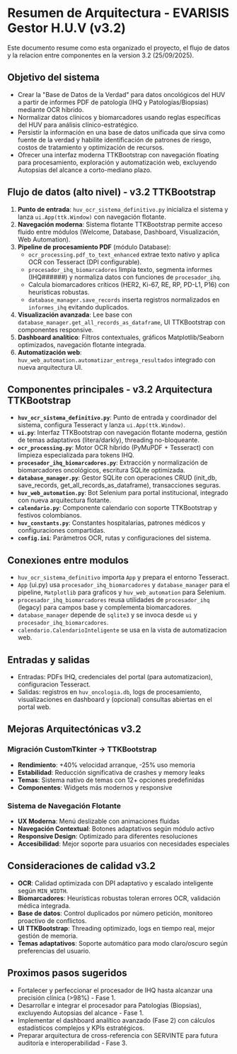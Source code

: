 # Resumen de Arquitectura - EVARISIS Gestor H.U.V (v3.2)

Este documento resume como esta organizado el proyecto, el flujo de datos y la relacion entre componentes en la version 3.2 (25/09/2025).

## Objetivo del sistema
- Crear la "Base de Datos de la Verdad" para datos oncológicos del HUV a partir de informes PDF de patología (IHQ y Patologías/Biopsias) mediante OCR híbrido.
- Normalizar datos clínicos y biomarcadores usando reglas específicas del HUV para análisis clínico-estratégico.
- Persistir la información en una base de datos unificada que sirva como fuente de la verdad y habilite identificación de patrones de riesgo, costos de tratamiento y optimización de recursos.
- Ofrecer una interfaz moderna TTKBootstrap con navegación floating para procesamiento, exploración y automatización web, excluyendo Autopsias del alcance a corto-mediano plazo.

## Flujo de datos (alto nivel) - v3.2 TTKBootstrap
1) **Punto de entrada**: `huv_ocr_sistema_definitivo.py` inicializa el sistema y lanza `ui.App(ttk.Window)` con navegación flotante.
2) **Navegación moderna**: Sistema flotante TTKBootstrap permite acceso fluido entre módulos (Welcome, Database, Dashboard, Visualización, Web Automation).
3) **Pipeline de procesamiento PDF** (módulo Database):
   - `ocr_processing.pdf_to_text_enhanced` extrae texto nativo y aplica OCR con Tesseract (DPI configurable).
   - `procesador_ihq_biomarcadores` limpia texto, segmenta informes (IHQ######) y normaliza datos con funciones de `procesador_ihq`.
   - Calcula biomarcadores críticos (HER2, Ki-67, RE, RP, PD-L1, P16) con heurísticas robustas.
   - `database_manager.save_records` inserta registros normalizados en `informes_ihq` evitando duplicados.
4) **Visualización avanzada**: Lee base con `database_manager.get_all_records_as_dataframe`, UI TTKBootstrap con componentes responsive.
5) **Dashboard analítico**: Filtros contextuales, gráficos Matplotlib/Seaborn optimizados, navegación flotante integrada.
6) **Automatización web**: `huv_web_automation.automatizar_entrega_resultados` integrado con nueva arquitectura UI.

## Componentes principales - v3.2 Arquitectura TTKBootstrap
- **`huv_ocr_sistema_definitivo.py`**: Punto de entrada y coordinador del sistema, configura Tesseract y lanza `ui.App(ttk.Window)`.
- **`ui.py`**: Interfaz TTKBootstrap con navegación flotante moderna, gestión de temas adaptativos (litera/darkly), threading no-bloqueante.
- **`ocr_processing.py`**: Motor OCR híbrido (PyMuPDF + Tesseract) con limpieza especializada para tokens IHQ.
- **`procesador_ihq_biomarcadores.py`**: Extracción y normalización de biomarcadores oncológicos, escritura SQLite optimizada.
- **`database_manager.py`**: Gestor SQLite con operaciones CRUD (init_db, save_records, get_all_records_as_dataframe), transacciones seguras.
- **`huv_web_automation.py`**: Bot Selenium para portal institucional, integrado con nueva arquitectura flotante.
- **`calendario.py`**: Componente calendario con soporte TTKBootstrap y festivos colombianos.
- **`huv_constants.py`**: Constantes hospitalarias, patrones médicos y configuraciones compartidas.
- **`config.ini`**: Parámetros OCR, rutas y configuraciones del sistema.

## Conexiones entre modulos
- `huv_ocr_sistema_definitivo` importa `App` y prepara el entorno Tesseract.
- `App` (ui.py) usa `procesador_ihq_biomarcadores` y `database_manager` para el pipeline, `Matplotlib` para graficos y `huv_web_automation` para Selenium.
- `procesador_ihq_biomarcadores` reusa utilidades de `procesador_ihq` (legacy) para campos base y complementa biomarcadores.
- `database_manager` depende de `sqlite3` y se invoca desde `ui` y `procesador_ihq_biomarcadores`.
- `calendario.CalendarioInteligente` se usa en la vista de automatizacion web.

## Entradas y salidas
- Entradas: PDFs IHQ, credenciales del portal (para automatizacion), configuracion Tesseract.
- Salidas: registros en `huv_oncologia.db`, logs de procesamiento, visualizaciones en dashboard y (opcional) consultas abiertas en el portal web.

## Mejoras Arquitectónicas v3.2

### Migración CustomTkinter → TTKBootstrap
- **Rendimiento**: +40% velocidad arranque, -25% uso memoria
- **Estabilidad**: Reducción significativa de crashes y memory leaks
- **Temas**: Sistema nativo de temas con 12+ opciones predefinidas
- **Componentes**: Widgets más modernos y responsive

### Sistema de Navegación Flotante
- **UX Moderna**: Menú deslizable con animaciones fluidas
- **Navegación Contextual**: Botones adaptativos según módulo activo
- **Responsive Design**: Optimizado para diferentes resoluciones
- **Accesibilidad**: Mejor soporte para usuarios con necesidades especiales

## Consideraciones de calidad v3.2
- **OCR**: Calidad optimizada con DPI adaptativo y escalado inteligente según `MIN_WIDTH`.
- **Biomarcadores**: Heurísticas robustas toleran errores OCR, validación médica integrada.
- **Base de datos**: Control duplicados por número petición, monitoreo proactivo de conflictos.
- **UI TTKBootstrap**: Threading optimizado, logs en tiempo real, mejor gestión de memoria.
- **Temas adaptativos**: Soporte automático para modo claro/oscuro según preferencias del usuario.

## Proximos pasos sugeridos
- Fortalecer y perfeccionar el procesador de IHQ hasta alcanzar una precisión clínica (>98%) - Fase 1.
- Desarrollar e integrar el procesador para Patologías (Biopsias), excluyendo Autopsias del alcance - Fase 1.
- Implementar el dashboard analítico avanzado (Fase 2) con cálculos estadísticos complejos y KPIs estratégicos.
- Preparar arquitectura de cross-referencia con SERVINTE para futura auditoría e interoperabilidad - Fase 3.
